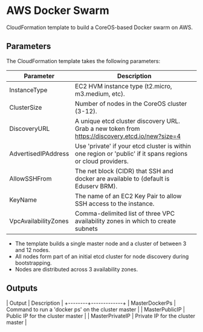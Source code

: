 # AWS Docker Swarm

CloudFormation template to build a CoreOS-based Docker swarm on AWS.

## Parameters

The CloudFormation template takes the following parameters:

| Parameter | Description |
|-----------|-------------|
| InstanceType | EC2 HVM instance type (t2.micro, m3.medium, etc). |
| ClusterSize | Number of nodes in the CoreOS cluster (3-12). |
| DiscoveryURL | A unique etcd cluster discovery URL. Grab a new token from https://discovery.etcd.io/new?size=4 |
| AdvertisedIPAddress | Use 'private' if your etcd cluster is within one region or 'public' if it spans regions or cloud providers. |
| AllowSSHFrom | The net block (CIDR) that SSH and docker are available to (default is Eduserv BRM). |
| KeyName | The name of an EC2 Key Pair to allow SSH access to the instance. |
| VpcAvailabilityZones | Comma-delimited list of three VPC availability zones in which to create subnets |

- The template builds a single master node and a cluster of between 3 and 12 nodes.
- All nodes form part of an initial etcd cluster for node discovery during bootstrapping.
- Nodes are distributed across 3 availability zones.

## Outputs

| Output | Description |
+--------+-------------+
| MasterDockerPs | Command to run a 'docker ps' on the cluster master |
| MasterPublicIP | Public IP for the cluster master |
| MasterPrivateIP | Private IP for the cluster master |

